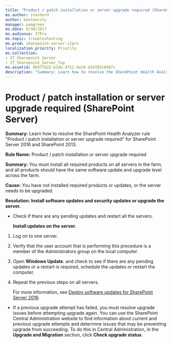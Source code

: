 ```yaml
---
title: "Product / patch installation or server upgrade required (SharePoint Server)"
ms.author: stevhord
author: bentoncity
manager: pamgreen
ms.date: 8/30/2017
ms.audience: ITPro
ms.topic: troubleshooting
ms.prod: sharepoint-server-itpro
localization_priority: Priority
ms.collection:
- IT_Sharepoint_Server
- IT_Sharepoint_Server_Top
ms.assetid: 89377b22-b1de-4f11-9a16-e54783c046fc
description: "Summary: Learn how to resolve the SharePoint Health Analyzer ruleProduct / patch installation or server upgrade requiredfor SharePoint Server 2016 and SharePoint 2013."
---
```


# Product / patch installation or server upgrade required (SharePoint Server)

 **Summary:** Learn how to resolve the SharePoint Health Analyzer rule "Product / patch installation or server upgrade required" for SharePoint Server 2016 and SharePoint 2013. 
  
 **Rule Name:** Product / patch installation or server upgrade required 
  
 **Summary:** You must install all required products on all servers in the farm, and all products should have the same software update and upgrade level across the farm. 
  
 **Cause:** You have not installed required products or updates, or the server needs to be upgraded. 
  
 **Resolution: Install software updates and security updates or upgrade the server.**
  
- Check if there are any pending updates and restart all the servers. 
    
    **Install updates on the server.**
    
1. Log on to one server.
    
2. Verify that the user account that is performing this procedure is a member of the Administrators group on the local computer.
    
3. Open **Windows Update**. and check to see if there are any pending updates or a restart is required, schedule the updates or restart the computer.
    
4. Repeat the previous steps on all servers.
    
    For more information, see [Deploy software updates for SharePoint Server 2016](../upgrade-and-update/deploy-updates-for-sharepoint-server-2016.md).
    
- If a previous upgrade attempt has failed, you must resolve upgrade issues before attempting upgrade again. You can use the SharePoint Central Administration website to find information about current and previous upgrade attempts and determine issues that may be preventing upgrade from succeeding. To do this in Central Administration, in the **Upgrade and Migration** section, click **Check upgrade status**.
    

